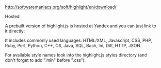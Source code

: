 http://softwaremaniacs.org/soft/highlight/en/download/

Hosted

A prebuilt version of highlight.js is hosted at Yandex and you can just link to it directly:

<link rel="stylesheet" href="http://yandex.st/highlightjs/7.3/styles/default.min.css">
<script src="http://yandex.st/highlightjs/7.3/highlight.min.js"></script>

It includes commonly used languages: HTML/XML, Javascript, CSS, PHP, Ruby, Perl, Python, C++, C#, Java, SQL, Bash, Ini, Diff, HTTP, JSON.

For available style names look into the highlight.js styles directory (and don't forget to add ".min" before ".css").